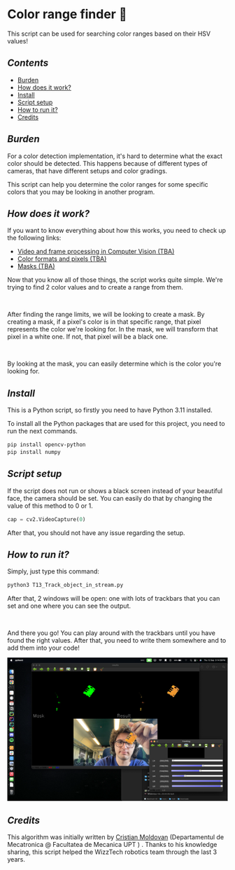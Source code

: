 # Color range finder 🌈 
This script can be used for searching color ranges based on their HSV values! 

## _Contents_
- [Burden](#burden)
- [How does it work?](#how-does-it-work)
- [Install](#install)
- [Script setup](#script-setup)
- [How to run it?](#how-to-run-it)
- [Credits](#credits)

## _Burden_
For a color detection implementation, it's hard to determine what the exact color should be detected. This happens 
because of different types of cameras, that have different setups and color gradings. 

This script can help you determine the color ranges for some specific colors that you may be looking in another program. 

## _How does it work?_
If you want to know everything about how this works, you need to check up the following links: 
- [Video and frame processing in Computer Vision (TBA)]()
- [Color formats and pixels (TBA)]()
- [Masks (TBA)]()

Now that you know all of those things, the script works quite simple. We're trying to find 2 color values and to create 
a range from them. 

<br>

After finding the range limits, we will be looking to create a mask. By creating a mask, if a pixel's color is in that 
specific range, that pixel represents the color we're looking for. In the mask, we will transform that pixel in a white 
one. If not, that pixel will be a black one. 

<br>

By looking at the mask, you can easily determine which is the color you're looking for.

## _Install_
This is a Python script, so firstly you need to have Python 3.11 installed.

To install all the Python packages that are used for this project, you need to run the next commands. 

```bash
pip install opencv-python
pip install numpy
```

## _Script setup_
If the script does not run or shows a black screen instead of your beautiful face, the camera should be set. You can 
easily do that by changing the value of this method to 0 or 1. 

```python 
cap = cv2.VideoCapture(0)
```

After that, you should not have any issue regarding the setup. 

## _How to run it?_
Simply, just type this command:

```bash
python3 T13_Track_object_in_stream.py
```

After that, 2 windows will be open: one with lots of trackbars that you can set and one where you can see the output. 

<br>

And there you go! You can play around with the trackbars until you have found the right values. After that, you need to 
write them somewhere and to add them into your code!

![demo pic!!](images/demo-pic1.png)

## _Credits_
This algorithm was initially written by [Cristian Moldovan](https://mctr.mec.upt.ro/personal/cristi-moldovan/) (Departamentul de Mecatronica @ Facultatea de Mecanica UPT
) . Thanks to his knowledge sharing, this script helped the WizzTech robotics team through the last 3 years. 